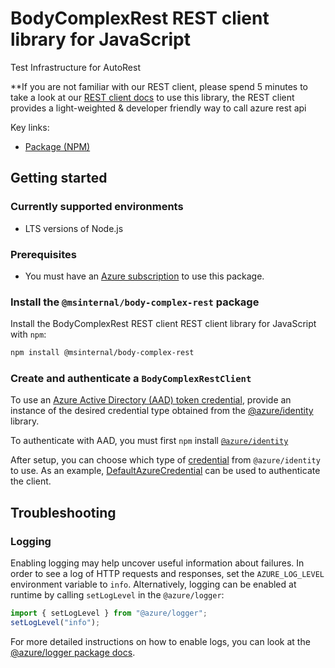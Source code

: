 # BodyComplexRest REST client library for JavaScript

Test Infrastructure for AutoRest

**If you are not familiar with our REST client, please spend 5 minutes to take a look at our [REST client docs](https://github.com/Azure/azure-sdk-for-js/blob/main/documentation/rest-clients.md) to use this library, the REST client provides a light-weighted & developer friendly way to call azure rest api

Key links:

- [Package (NPM)](https://www.npmjs.com/package/@msinternal/body-complex-rest)

## Getting started

### Currently supported environments

- LTS versions of Node.js

### Prerequisites

- You must have an [Azure subscription](https://azure.microsoft.com/free/) to use this package.

### Install the `@msinternal/body-complex-rest` package

Install the BodyComplexRest REST client REST client library for JavaScript with `npm`:

```bash
npm install @msinternal/body-complex-rest
```

### Create and authenticate a `BodyComplexRestClient`

To use an [Azure Active Directory (AAD) token credential](https://github.com/Azure/azure-sdk-for-js/blob/main/sdk/identity/identity/samples/AzureIdentityExamples.md#authenticating-with-a-pre-fetched-access-token),
provide an instance of the desired credential type obtained from the
[@azure/identity](https://github.com/Azure/azure-sdk-for-js/tree/main/sdk/identity/identity#credentials) library.

To authenticate with AAD, you must first `npm` install [`@azure/identity`](https://www.npmjs.com/package/@azure/identity) 

After setup, you can choose which type of [credential](https://github.com/Azure/azure-sdk-for-js/tree/main/sdk/identity/identity#credentials) from `@azure/identity` to use.
As an example, [DefaultAzureCredential](https://github.com/Azure/azure-sdk-for-js/tree/main/sdk/identity/identity#defaultazurecredential)
can be used to authenticate the client.

## Troubleshooting

### Logging

Enabling logging may help uncover useful information about failures. In order to see a log of HTTP requests and responses, set the `AZURE_LOG_LEVEL` environment variable to `info`. Alternatively, logging can be enabled at runtime by calling `setLogLevel` in the `@azure/logger`:

```ts 
import { setLogLevel } from "@azure/logger";
setLogLevel("info");
```

For more detailed instructions on how to enable logs, you can look at the [@azure/logger package docs](https://github.com/Azure/azure-sdk-for-js/tree/main/sdk/core/logger).
